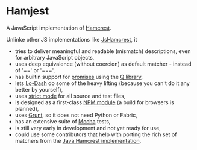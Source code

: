 Hamjest
=======

A JavaScript implementation of [Hamcrest](http://hamcrest.org).

Unlinke other JS implementations like [JsHamcrest](https://github.com/danielfm/jshamcrest), it

* tries to deliver meaningful and readable (mismatch) descriptions, even for arbitrary JavaScript objects,
* uses deep equivalence (without coercion) as default matcher - instead of '==' or '===',
* has builtin support for [promises](http://promises-aplus.github.io/promises-spec/) using the [Q library](http://documentup.com/kriskowal/q/),
* lets [Lo-Dash](http://lodash.com) do some of the heavy lifting (because you can't do it any better by yourself),
* uses [strict mode](https://developer.mozilla.org/en-US/docs/Web/JavaScript/Reference/Functions_and_function_scope/Strict_mode) for all source and test files,
* is designed as a first-class [NPM module](https://npmjs.org) (a build for browsers is planned),
* uses [Grunt](http://gruntjs.com), so it does not need Python or Fabric,
* has an extensive suite of [Mocha](http://visionmedia.github.io/mocha/) tests,
* is still very early in development and not yet ready for use,
* could use some contributors that help with porting the rich set of matchers from the [Java Hamcrest implementation](http://hamcrest.org/JavaHamcrest/).
